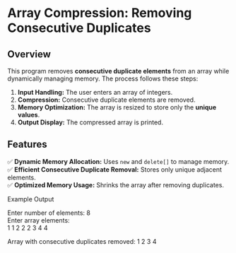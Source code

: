 # Array Compression: Removing Consecutive Duplicates  

## Overview  
This program removes **consecutive duplicate elements** from an array while dynamically managing memory. The process follows these steps:  

1. **Input Handling:** The user enters an array of integers.  
2. **Compression:** Consecutive duplicate elements are removed.  
3. **Memory Optimization:** The array is resized to store only the **unique values**.  
4. **Output Display:** The compressed array is printed.  

## Features  
✅ **Dynamic Memory Allocation:** Uses `new` and `delete[]` to manage memory.  
✅ **Efficient Consecutive Duplicate Removal:** Stores only unique adjacent elements.  
✅ **Optimized Memory Usage:** Shrinks the array after removing duplicates.  

Example Output

Enter number of elements: 8  
Enter array elements:  
1 1 2 2 2 3 4 4  

Array with consecutive duplicates removed: 1 2 3 4  
